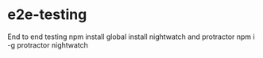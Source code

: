 # e2e-testing
End to end testing
npm install
global install nightwatch and protractor
npm i -g protractor nightwatch
